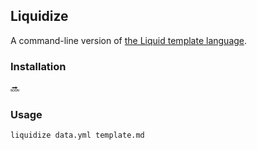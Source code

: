 ## Liquidize

A command-line version of [the Liquid template language](https://shopify.github.io/liquid/).

### Installation

:soon:

### Usage

```
liquidize data.yml template.md
```
